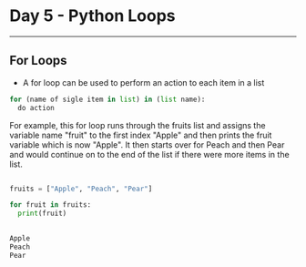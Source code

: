 # Day 5 - Python Loops

---

## For Loops

- A for loop can be used to perform an action to each item in a list

```python
for (name of sigle item in list) in (list name):
  do action
````
For example, this for loop runs through the fruits list and assigns the variable name "fruit" to the first index "Apple" and then prints the fruit variable which is now "Apple". It then starts over for Peach and then Pear and would continue on to the end of the list if there were more items in the list.
```python

fruits = ["Apple", "Peach", "Pear"]

for fruit in fruits:
  print(fruit)
  

Apple
Peach
Pear
```
